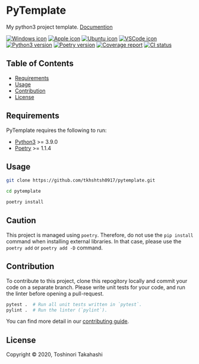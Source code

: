 PyTemplate
==========

My python3 project template.
[Documention](https://tkhshtsh0917.github.io/pytemplate/)


[![Windows icon][shield-windows]](#)
[![Apple icon][shield-mac]](#)
[![Ubuntu icon][shield-ubuntu]](#)
[![VSCode icon][shield-vscode]](#)
[![Python3 version][shield-python3]](#)
[![Poetry version][shield-poetry]](#)
[![Coverage report][codecov]](#)
[![CI status][pytest-ci]](#)


Table of Contents
-----------------

  * [Requirements](#requirements)
  * [Usage](#usage)
  * [Contribution](#contribution)
  * [License](#license)


Requirements
------------

PyTemplate requires the following to run:

  * [Python3][python3] >= 3.9.0
  * [Poetry][poetry] >= 1.1.4


Usage
-----

```sh
git clone https://github.com/tkhshtsh0917/pytemplate.git

cd pytemplate

poetry install
```


## Caution

This project is managed using `poetry`.
Therefore, do not use the `pip install` command when installing external libraries.
In that case, please use the `poetry add` or `poetry add -D` command.


Contribution
------------

To contribute to this project, clone this repogitory locally and commit your code on a separate branch. 
Please write unit tests for your code, and run the linter before opening a pull-request.

```sh
pytest .  # Run all unit tests written in `pytest`.
pylint .  # Run the linter (`pylint`).
```

You can find more detail in our [contributing guide](/.github/CONTRIBUTING.md).


License
-------

Copyright &copy; 2020, Toshinori Takahashi


[python3]:        https://www.python.org
[poetry]:         https://python-poetry.org
[shield-windows]: https://img.shields.io/badge/-Windows-0078D6.svg?logo=windows&style=flat
[shield-mac]:     https://img.shields.io/badge/-MacOS-FFFFFF.svg?logo=apple&style=flat
[shield-ubuntu]:  https://img.shields.io/badge/-Ubuntu-6F52B5.svg?logo=ubuntu&style=flat
[shield-vscode]:  https://img.shields.io/badge/-Visual%20Studio%20Code-007ACC.svg?logo=visual-studio-code&style=flat
[shield-python3]: https://img.shields.io/badge/Python3-3.7%20|%203.8%20|%203.9%20-blue?logo=python&style=flat
[shield-poetry]:  https://img.shields.io/badge/Poetry-1.1-blue
[codecov]:        https://codecov.io/gh/tkhshtsh0917/pytemplate/branch/main/graph/badge.svg?token=CF1Q6ANFPD
[pytest-ci]:      https://github.com/tkhshtsh0917/pytemplate/workflows/Pytest-CI/badge.svg
